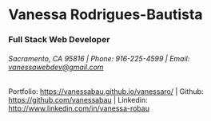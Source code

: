# Vanessa Rodrigues-Bautista
### Full Stack Web Developer
###### Sacramento, CA 95816 | Phone: 916-225-4599 | Email: vanessawebdev@gmail.com

Portfolio: https://vanessabau.github.io/vanessaro/  | Github: https://github.com/vanessabau | Linkedin: http://www.linkedin.com/in/vanessa-robau


